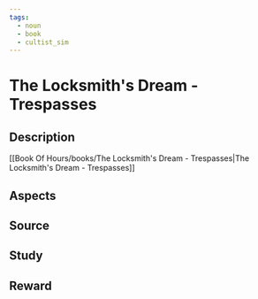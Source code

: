 ```yaml
---
tags:
  - noun
  - book
  - cultist_sim
---
```


# The Locksmith's Dream - Trespasses

## Description

[[Book Of Hours/books/The Locksmith's Dream - Trespasses|The Locksmith's Dream - Trespasses]]

## Aspects
## Source

## Study

## Reward